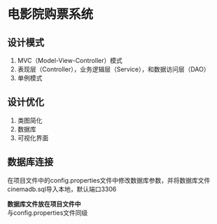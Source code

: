 # 电影院购票系统

## 设计模式

1. MVC（Model-View-Controller）模式
2. 表现层（Controller），业务逻辑层（Service），和数据访问层（DAO）
3. 单例模式

## 设计优化

1. 类图简化
2. 数据库
3. 可视化界面

## 数据库连接

在项目文件中的config.properties文件中修改数据库参数，并将数据库文件cinemadb.sql导入本地，默认端口3306

**数据库文件放在项目文件中**  
与config.properties文件同级



